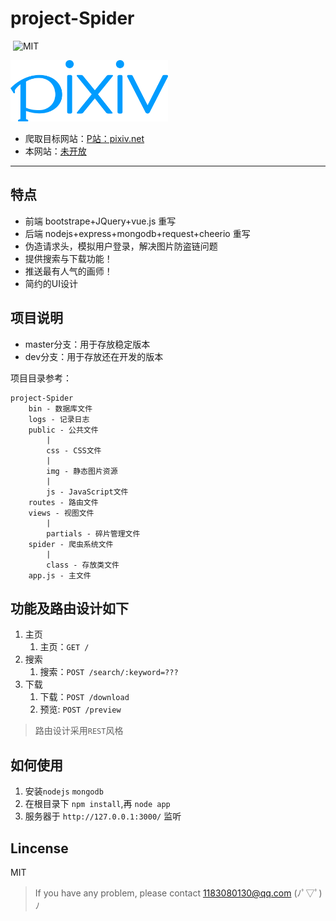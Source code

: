 # project-Spider

<p align="left">
	<img alt="" src="https://img.shields.io/badge/JavaScript-ES6-green.svg" />
	<img alt="MIT" src="https://img.shields.io/npm/l/express.svg" />
</p>

<img src="public/img/pixiv-logo.png" width="50%">

* 爬取目标网站：[P站：pixiv.net](http://www.pixiv.net/)
* 本网站：[未开放](http://www.izetta.cn/)

***

## 特点
* 前端 bootstrape+JQuery+vue.js 重写
* 后端 nodejs+express+mongodb+request+cheerio 重写
* 伪造请求头，模拟用户登录，解决图片防盗链问题
* 提供搜索与下载功能！
* 推送最有人气的画师！
* 简约的UI设计

## 项目说明
* master分支：用于存放稳定版本
* dev分支：用于存放还在开发的版本

项目目录参考：
```text
project-Spider
	bin - 数据库文件
	logs - 记录日志
	public - 公共文件
		|
		css - CSS文件
		|
		img - 静态图片资源
		|
		js - JavaScript文件
	routes - 路由文件
	views - 视图文件
		|
		partials - 碎片管理文件
	spider - 爬虫系统文件
		|
		class - 存放类文件
	app.js - 主文件
```

## 功能及路由设计如下
1. 主页
	1. 主页：`GET /`
2. 搜索
	1. 搜索：`POST /search/:keyword=???`
3. 下载
	1. 下载：`POST /download`
	2. 预览: `POST /preview`

> 路由设计采用`REST`风格

## 如何使用
1. 安装`nodejs` `mongodb`
2. 在根目录下 `npm install`,再 `node app`
3. 服务器于 `http://127.0.0.1:3000/` 监听

## Lincense
MIT

> If you have any problem, please contact 1183080130@qq.com (ﾉﾟ▽ﾟ)ﾉ
